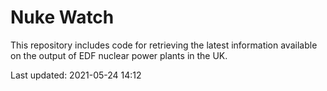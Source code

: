 # Nuke Watch

This repository includes code for retrieving the latest information available on the output of EDF nuclear power plants in the UK.

Last updated: 2021-05-24 14:12